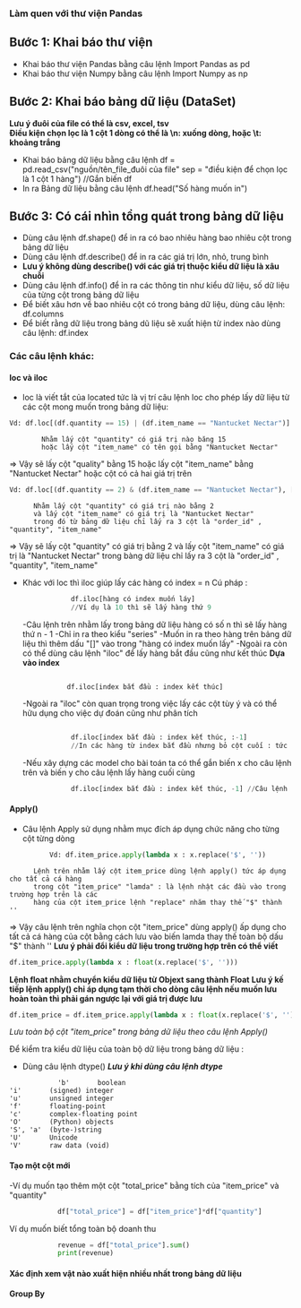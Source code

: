 ### Làm quen với thư viện Pandas
## Bước 1: Khai báo thư viện
- Khai báo thư viện Pandas bằng câu lệnh Import Pandas as pd
- Khai báo thư viện Numpy bằng câu lệnh Import Numpy as np
## Bước 2: Khai báo bảng dữ liệu (DataSet)
**Lưu ý đuôi của file có thể là csv, excel, tsv**   
**Điều kiện chọn lọc là 1 cột 1 dòng có thể là \n: xuống dòng, hoặc \t: khoảng trắng**
- Khai báo bảng dữ liệu bằng câu lệnh df = pd.read_csv("nguồn/tên_file_đuôi của file" sep = "điều kiện để chọn lọc là 1 cột 1 hàng") //Gắn biến df
- In ra Bảng dữ liệu bằng câu lệnh df.head("Số hàng muốn in")
## Bước 3: Có cái nhìn tổng quát trong bảng dữ liệu 
- Dùng câu lệnh df.shape() để in ra có bao nhiêu hàng bao nhiêu cột trong bảng dữ liệu
- Dùng câu lệnh df.describe() để in ra các giá trị lớn, nhỏ, trung bình
- **Lưu ý không dùng describe() với các giá trị thuộc kiểu dữ liệu là xâu chuỗi**
- Dùng câu lệnh df.info() để ỉn ra các thông tin như kiểu dữ liệu, số dữ liệu của từng cột trong bảng dữ liệu
- Để biết xâu hơn về bao nhiêu cột có trong bảng dữ liệu, dùng câu lệnh: df.columns
- Để biết rằng dữ liệu trong bảng dũ liệu sẽ xuất hiện từ index nào dùng câu lệnh: df.index
### Các câu lệnh khác: 
#### loc và iloc
- loc là viết tắt của located tức là vị trí câu lệnh loc cho phép lấy dữ liệu từ các cột mong muốn 
trong bảng dữ liệu:
```Python
Vd: df.loc[(df.quantity == 15) | (df.item_name == "Nantucket Nectar")]
```   
            Nhằm lấy cột "quantity" có giá trị nào băng 15
            hoặc lấy cột "item_name" có tên gọi bằng "Nantucket Nectar"
  
  => Vậy sẽ lấy cột "quality" bằng 15 hoặc lấy cột "item_name" bằng "Nantucket Nectar" hoặc cột có cả hai giá trị trên
```Python  
Vd: df.loc[(df.quantity == 2) & (df.item_name == "Nantucket Nectar"), ['order_id', 'quantity', 'item_name']]
```
          Nhằm lấy cột "quantity" có giá trị nào bằng 2
          và lấy cột "item_name" có giá trị là "Nantucket Nectar"
          trong đó từ bảng dữ liệu chỉ lấy ra 3 cột là "order_id" , "quantity", "item_name"

  => Vậy sẽ lấy cột "quantity" có giá trị bằng 2 và lấy cột "item_name" có giá trị là "Nantucket Nectar" trong bàng dữ liệu chỉ lấy ra 3 cột là "order_id" , "quantity", "item_name"
  - Khác với loc thì iloc giúp lấy các hàng có index = n
    Cú pháp :
    ```Python
                df.iloc[hàng có index muốn láy]   
                //Ví dụ là 10 thì sẽ lấy hàng thứ 9
    ```
    -Câu lệnh trên nhằm lấy trong bảng dữ liệu hàng có số n thì sẽ lấy hàng thứ n - 1
    -Chỉ in ra theo kiểu "series" 
    -Muốn in ra theo hàng trên bảng dữ liệu thì thêm dấu "[]" vào trong "hàng có index muốn lấy" 
    -Ngoài ra còn có thể dùng câu lệnh "iloc" để lấy hàng bắt đầu cũng như kết thúc **Dựa vào index**
    ```Pyhton

               df.iloc[index bắt đầu : index kết thúc]
    ```
    -Ngoài ra "iloc" còn quan trọng trong việc lấy các cột tùy ý và có thể hữu dụng cho việc dự đoán cũng như phân tích
    ```Python

                df.iloc[index bắt đầu : index kết thúc, :-1]    
                //In các hàng từ index bắt đầu nhưng bỏ cột cuối : tức từ cột index = 0 đến cột cuối
    ```
    -Nếu xây dựng các model cho bài toán ta có thể gắn biến x cho câu lệnh trên và biến y cho câu lệnh lấy hàng cuối cùng
    ```Python
                df.iloc[index bắt đầu : index kết thúc, -1] //Câu lệnh lấy cột cuối
    ```
#### Apply()
- Câu lệnh Apply sử dụng nhằm mục đích áp dụng chức năng cho từng cột từng dòng
```Python
          Vd: df.item_price.apply(lambda x : x.replace('$', ''))
  ```
          Lệnh trên nhằm lấy cột item_price dùng lệnh apply() tức áp dụng cho tất cả cá hàng   
          trong cột "item_price" "lamda" : là lệnh nhật các đầu vào trong trường hợp trên là các    
          hàng của cột item_price lệnh "replace" nhăm thay thế "$" thành ''
  => Vậy câu lệnh trên nghĩa chọn cột "item_price" dùng apply() ấp dụng cho tất cả cá hàng của cột bằng cách lưu vào biến lamda thay thế toàn bộ dấu "$" thành ''
  **Lưu ý phải đổi kiểu dữ liệu trong trường hợp trên có thể viết**
  ```Python
  df.item_price.apply(lambda x : float(x.replace('$', '')))
  ```
  **Lệnh float nhằm chuyển kiểu dữ liệu từ Objext sang thành Float**
  **Lưu ý kế tiếp lệnh apply() chỉ áp dụng tạm thời cho dòng câu lệnh nếu muốn lưu hoàn toàn thì phải gán ngược lại với giá trị được lưu**
  ```Python
  df.item_price = df.item_price.apply(lambda x : float(x.replace('$', '')))
  ```
  *Lưu toàn bộ cột "item_price" trong bảng dữ liệu theo câu lệnh Apply()*   
  
Để kiểm tra kiểu dữ liệu của toàn bộ dữ liệu trong bảng dữ liệu : 
- Dùng câu lệnh dtype()
  ***Lưu ý khi dùng câu lệnh dtype***
```Code
            'b'       boolean
'i'       (signed) integer
'u'       unsigned integer
'f'       floating-point
'c'       complex-floating point
'O'       (Python) objects
'S', 'a'  (byte-)string
'U'       Unicode
'V'       raw data (void)
```
#### Tạo một cột mới 
-Ví dụ muốn tạo thêm một cột "total_price" bằng tích của  "item_price" và "quantity"
```Python
            df["total_price"] = df["item_price"]*df["quantity"]
```
Ví dụ muốn biết tổng toàn bộ doanh thu
```Python
            revenue = df["total_price"].sum()
            print(revenue)
```
#### Xác định xem vật nào xuất hiện nhiều nhất trong bảng dữ liệu ####
#### Group By ####
